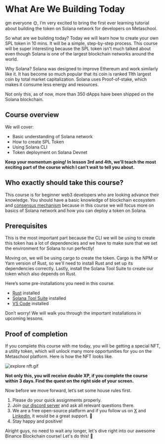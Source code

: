 # What Are We Building Today

gm everyone 🌞, I’m very excited to bring the first ever learning tutorial about building the token on Solana network for developers on Metaschool.

So what are we building today? Today we will learn how to create your own SPL token in 10 mins. It will be a simple, step-by-step process. This course will be super interesting because the SPL token isn't much talked about even though Solana is one of the largest blockchain networks around the world.

Why Solana? Solana was designed to improve Ethereum and work similarly like it. It has become so much popular that its coin is ranked 11th largest coin by total market capitalization. Solana uses Proof-of-stake, which makes it consume less energy and resources.

Not only this, as of now, more than 350 dApps have been shipped on the Solana blockchain.

## Course overview

We will cover:

- Basic understanding of Solana network
- How to create SPL Token
- Using Solana CLI
- Token deployment on Solana Devnet

**Keep your momentum going! In lesson 3rd and 4th, we’ll teach the most exciting part of the course which I can’t wait to tell you about.**

## Who exactly should take this course?

This course is for beginner web3 developers who are looking advance their knowledge. You should have a basic knowledge of blockchain ecosystem and [consensus mechanism](https://metaschool.so/articles/consensus-mechanism-meaning/) because in this course we will focus more on basics of Solana network and how you can deploy a token on Solana.

## Prerequisites

This is the most important part because the CLI we will be using to create this token has a lot of dependencies and we have to make sure that we set the environment for Solana to run perfectly!

Moving on, we will be using cargo to create the token. Cargo is the NPM or Yarn version of Rust, so we'll need to install Rust and set up its dependencies correctly. Lastly, install the Solana Tool Suite to create our token which also depends on Rust.

Here’s some pre-installations you need in this course.

- [Rust](https://rustup.rs/) installed
- [Solana Tool Suite](https://docs.solana.com/cli/install-solana-cli-tools) installed
- [VS Code](https://code.visualstudio.com/download) installed

Don’t worry! We will walk you through the important installations in upcoming lessons.

## Proof of completion

If you complete this course with me today, you will be getting a special NFT, a utility token, which will unlock many more opportunities for you on the Metaschool platform. Here is how the NFT looks like.

![explore nft.gif](https://github.com/0xmetaschool/Learning-Projects/blob/main/assests_for_all/course%20NFT.gif?raw=true)

**Not only this, you will receive double XP, if you complete the course within 3 days. Find the quest on the right side of your screen.**

Now before we move forward, let’s set some house rules first.
1. Please do your quick assignments properly.
2. Join [our discord server](https://discord.gg/vbVMUwXWgc) and ask all relevant questions there.
3. We are a free open-source platform and if you follow us on [X](https://bit.ly/sol-token-twitter) and [LinkedIn](https://bit.ly/sol-token-linkedin), it would be a great support. 🫣
4. Stay happy and positive!


Alright guys, no need to wait any longer, let's dive right into our awesome Binance Blockchain course! Let's do this! 🙌

